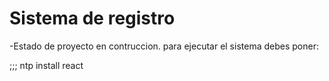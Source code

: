 <h1> Sistema de registro </h1>
-Estado de proyecto en contruccion.
para ejecutar el sistema debes poner:

;;; ntp install react
